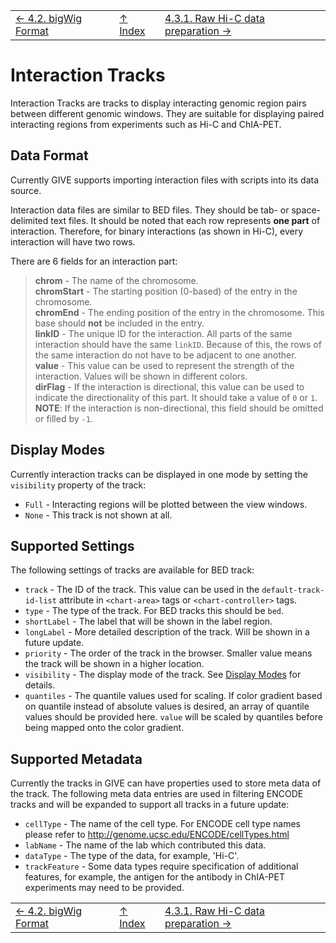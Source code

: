||||
| --- | --- | --- |
| [← 4.2. bigWig Format](4.2-bigwig.md) | [↑ Index](Readme.md) | [4.3.1. Raw Hi-C data preparation →](4.3.1-HiCtool.md) |

# Interaction Tracks

Interaction Tracks are tracks to display interacting genomic region pairs
between different genomic windows. They are suitable for displaying paired
interacting regions from experiments such as Hi-C and ChIA-PET.

## Data Format

Currently GIVE supports importing interaction files with scripts into its data
source.

Interaction data files are similar to BED files. They should be tab- or
space-delimited text files. It should be noted that each row represents
__one part__ of interaction. Therefore, for binary interactions (as shown in
Hi-C), every interaction will have two rows.

There are 6 fields for an interaction part:

> __chrom__ - The name of the chromosome.  
> __chromStart__ - The starting position (0-based) of the entry in the
> chromosome.  
> __chromEnd__ - The ending position of the entry in the chromosome. This
> base should __not__ be included in the entry.  
> __linkID__ - The unique ID for the interaction. All parts of the same
> interaction should have the same `linkID`. Because of this, the rows of the
> same interaction do not have to be adjacent to one another.  
> __value__ - This value can be used to represent the strength of the
> interaction. Values will be shown in different colors.  
> __dirFlag__ - If the interaction is directional, this value can be used to
> indicate the directionality of this part. It should take a value of `0` or
> `1`. __NOTE__: If the interaction is non-directional, this field should be
> omitted or filled by `-1`.

## Display Modes

Currently interaction tracks can be displayed in one mode by setting the
`visibility` property of the track:

*   `Full` - Interacting regions will be plotted between the view windows.
*   `None` - This track is not shown at all.

## Supported Settings

The following settings of tracks are available for BED track:

*   `track` - The ID of the track. This value can be used in the
    `default-track-id-list` attribute in `<chart-area>` tags or
    `<chart-controller>` tags.
*   `type` - The type of the track. For BED tracks this should be `bed`.
*   `shortLabel` - The label that will be shown in the label region.
*   `longLabel` - More detailed description of the track. Will be shown in a
    future update.
*   `priority` - The order of the track in the browser. Smaller value means the
    track will be shown in a higher location.
*   `visibility` - The display mode of the track. See
    [Display Modes](#display-modes) for details.
*   `quantiles` - The quantile values used for scaling. If color gradient based
    on quantile instead of absolute values is desired, an array of quantile
    values should be provided here. `value` will be scaled by quantiles before
    being mapped onto the color gradient.

## Supported Metadata

Currently the tracks in GIVE can have properties used to store meta data of the
track. The following meta data entries are used in filtering ENCODE tracks and
will be expanded to support all tracks in a future update:

*   `cellType` - The name of the cell type. For ENCODE cell type names please
    refer to <http://genome.ucsc.edu/ENCODE/cellTypes.html>
*   `labName` - The name of the lab which contributed this data.
*   `dataType` - The type of the data, for example, 'Hi-C'.
*   `trackFeature` - Some data types require specification of additional
    features, for example, the antigen for the antibody in ChIA-PET experiments
    may need to be provided.


||||
| --- | --- | --- |
| [← 4.2. bigWig Format](4.2-bigwig.md) | [↑ Index](Readme.md) | [4.3.1. Raw Hi-C data preparation →](4.3.1-HiCtool.md) |
